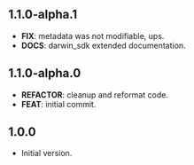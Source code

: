 ## 1.1.0-alpha.1

 - **FIX**: metadata was not modifiable, ups.
 - **DOCS**: darwin_sdk extended documentation.

## 1.1.0-alpha.0

 - **REFACTOR**: cleanup and reformat code.
 - **FEAT**: initial commit.

## 1.0.0

- Initial version.
